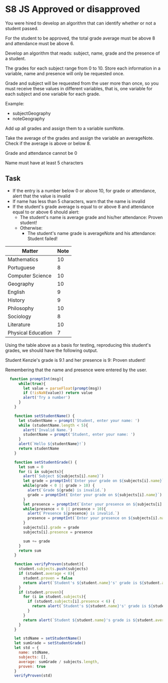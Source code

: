 # S8 JS Approved or disapproved

You were hired to develop an algorithm that can identify whether or not a student passed.

For the student to be approved, the total grade average must be above 8 and attendance must be above 6.

Develop an algorithm that reads:
subject, name, grade and the presence of a student.

The grades for each subject range from 0 to 10. Store each information in a variable, name and presence will only be requested once.

Grade and subject will be requested from the user more than once, so you must receive these values in different variables, that is, one variable for each subject and one variable for each grade.

Example:
- subjectGeography
- noteGeography

Add up all grades and assign them to a variable sumNote.

Take the average of the grades and assign the variable an averageNote. Check if the average is above or below 8.

Grade and attendance cannot be 0

Name must have at least 5 characters

## Task
- If the entry is a number below 0 or above 10, for grade or attendance, alert that the value is invalid
- If name has less than 5 characters, warn that the name is invalid
- If the student's grade average is equal to or above 8 and attendance equal to or above 6 should alert:
   - The student's name is average grade and his/her attendance: Proven student!
   - Otherwise:
     - The student's name grade is averageNote and his attendance: Student failed!

| Matter | Note |
|------|--------|
| Mathematics | 10 |
| Portuguese | 8 |
| Computer Science | 10 |
| Geography | 10 |
| English | 9 |
| History | 9 |
| Philosophy | 10 |
| Sociology | 8 |
| Literature | 10 |
| Physical Education | 7 |

Using the table above as a basis for testing, reproducing this student's grades, we should have the following output.

Student Kenzie's grade is 9.1 and her presence is 9: Proven student!

Remembering that the name and presence were entered by the user.

```js
  function promptInt(msg){
      while(true){
        let value = parseFloat(prompt(msg))
        if (!isNaN(value)) return value
        alert('Try a number')
      }
    }

    function setStudentName() {
      let studentName = prompt('Student, enter your name: ')
      while (studentName.length < 5){
        alert('Invalid Name.')
        studentName = prompt('Student, enter your name: ')
      }
      alert(`Hello ${studentName}!`)
      return studentName
    }

    function setStudentGrade() {
      let sum = 0
      for (i in subjects){
        alert(`Subject ${subjects[i].name}`)
        let grade = promptInt(`Enter your grade on ${subjects[i].name}`)
        while(grade < 0 || grade > 10) {
          alert(`Grade ${grade} is invalid.`)
          grade = promptInt(`Enter your grade on ${subjects[i].name}`)
        }
        let presence = promptInt(`Enter your presence on ${subjects[i].name}`)
        while(presence < 0 || presence > 10){  
          alert(`Presence ${presence} is invalid.`)
          presence = promptInt(`Enter your presence on ${subjects[i].name}`)
        }
        subjects[i].grade = grade
        subjects[i].presence = presence

        sum += grade
      }
      return sum
    }

    function verifyProven(student){
      student.subjects.push(subjects)
      if (student.average < 8){
        student.proven = false
        return alert(`Student's ${student.name}'s' grade is ${student.average}: Student failed!`)
      }
      if (student.proven){
        for (i in student.subjects){
          if (student.subjects[i].presence < 6) {
            return alert(`Student's ${student.name}'s' grade is ${student.average} and her/his presence in ${student.subjects[i].name} is ${student.subjects[i].presence}: Student failed!`)
          }
        }
        return alert(`Student ${student.name}'s grade is ${student.average} and her/his presence is OK: Proven student!`)
      }
    }

    let stdName = setStudentName()
    let sumGrade = setStudentGrade()
    let std = {
      name: stdName,
      subjects: [],
      average: sumGrade / subjects.length,
      proven: true
    }
    verifyProven(std)
```